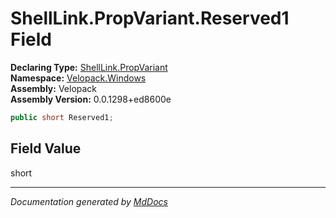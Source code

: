 ﻿<!--  
  <auto-generated>   
    The contents of this file were generated by a tool.  
    Changes to this file may be list if the file is regenerated  
  </auto-generated>   
-->

# ShellLink.PropVariant.Reserved1 Field

**Declaring Type:** [ShellLink.PropVariant](../index.md)  
**Namespace:** [Velopack.Windows](../../../index.md)  
**Assembly:** Velopack  
**Assembly Version:** 0.0.1298+ed8600e

```csharp
public short Reserved1;
```

## Field Value

short

___

*Documentation generated by [MdDocs](https://github.com/ap0llo/mddocs)*
